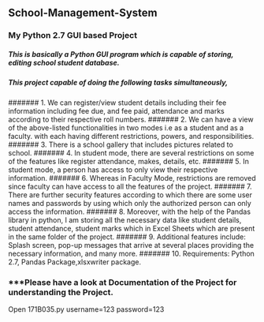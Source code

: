 ## School-Management-System
### My Python 2.7 GUI based Project
##### This is basically a Python GUI program which is capable of storing, editing school student database.
##### This project capable of doing the following tasks simultaneously,

####### 1. We can register/view student details including their fee information including fee due, and fee paid, attendance and marks according to their respective roll numbers. 
####### 2. We can have a view of the above-listed functionalities in two modes i.e as a student and as a faculty. with each having different restrictions, powers, and responsibilities.
####### 3. There is a school gallery that includes pictures related to school.
####### 4. In student mode, there are several restrictions on some of the features like register attendance, makes, details, etc.
####### 5. In student mode, a person has access to only view their respective information.
####### 6. Whereas in Faculty Mode, restrictions are removed since faculty can have access to all the features of the project.
####### 7. There are further security features according to which there are some user names and passwords by using which only the authorized person can only access the information.
####### 8. Moreover, with the help of the Pandas library in python, I am storing all the necessary data like student details, student attendance, student marks which in Excel Sheets which are present in the same folder of the project.
####### 9. Additional features include:
Splash screen, pop-up messages that arrive at several places providing the necessary information, and many more.
####### 10. Requirements:
Python 2.7, Pandas Package,xlsxwriter package.

### ***Please have a look at Documentation of the Project for understanding the Project.
Open 171B035.py
username=123 
password=123

